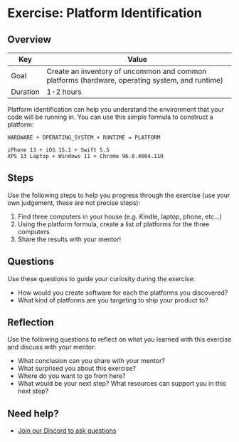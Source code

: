 # Exercise: Platform Identification

## Overview

| Key | Value |
| --- | --- |
| Goal | Create an inventory of uncommon and common platforms (hardware, operating system, and runtime) |
| Duration | 1-2 hours |

Platform identification can help you understand the environment that your code will be running in. You can use this simple formula to construct a platform: 

```
HARDWARE + OPERATING_SYSTEM + RUNTIME = PLATFORM

iPhone 13 + iOS 15.1 + Swift 5.5
XPS 13 Laptop + Windows 11 + Chrome 96.0.4664.110
```


## Steps

Use the following steps to help you progress through the exercise (use your own judgement, these are not precise steps):

1. Find three computers in your house (e.g. Kindle, laptop, phone, etc...)
2. Using the platform formula, create a list of platforms for the three computers
3. Share the results with your mentor!

## Questions

Use these questions to guide your curiosity during the exercise:

- How would you create software for each the platforms you discovered?
- What kind of platforms are you targeting to ship your product to?

## Reflection

Use the following questions to reflect on what you learned with this exercise and discuss with your mentor:

- What conclusion can you share with your mentor?
- What surprised you about this exercise?
- Where do you want to go from here?
- What would be your next step? What resources can support you in this next step?

## Need help?

- [Join our Discord to ask questions](https://discord.gg/bDVYvG3Czd)

